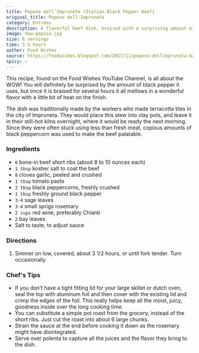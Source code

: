 ```yaml
---
title: Peposo dell'Impruneta (Italian Black Pepper Beef)
original_title: Peposo dell'Impruneta
category: Entrees
description: A flavorful beef dish, braised with a surprising amount of black pepper, mellowed out by several hours of cooking. Served over polenta, this dish is a wonderful collection of flavors.
image: dew-peposo.jpg
size: 6 servings
time: 3.5 hours
author: Food Wishes
source: https://foodwishes.blogspot.com/2017/11/peposo-dellimpruneta-making-bad-beef.html
spicy: ✓
---
```


This recipe, found on the Food Wishes YouTube Channel, is all about the WOW! You will definitely be surprised by the amount of black pepper it uses, but once it is braised for several hours it all mellows in a wonderful flavor with a little bit of heat on the finish.

The dish was traditionally made by the workers who made terracotta tiles in the city of Impruneta. They would place this stew into clay pots, and leave it in their still-hot kilns overnight, where it would be ready the next morning. Since they were often stuck using less than fresh meat, copious amounts of black peppercorn was used to make the beef palatable.

### Ingredients

* `6` bone-in beef short ribs (about 8 to 10 ounces each)
* `1 tbsp` kosher salt to coat the beef
* `8` cloves garlic, peeled and crushed
* `1 tbsp` tomato paste
* `2 tbsp` black peppercorns, freshly crushed
* `1 tbsp` freshly ground black pepper
* `3-4` sage leaves
* `3-4` small sprigs rosemary
* `2 cups` red wine, preferably Chianti
* `2` bay leaves
* Salt to taste, to adjust sauce

### Directions

1. Simmer on low, covered, about 3 1/2 hours, or until fork tender. Turn occasionally.

### Chef's Tips

* If you don’t have a tight fitting lid for your large skillet or dutch oven, seal the top with aluminum foil and then cover with the existing lid and crimp the edges of the foil. This really helps keep all the moist, juicy, goodness inside over the long cooking time.
* You can substitute a simple pot roast from the grocery, instead of the short ribs. Just cut the roast into about 6 large chunks.
* Strain the sauce at the end before cooking it down as the rosemary might have disintegrated.
* Serve over polenta to capture all the juices and the flavor they bring to the dish.